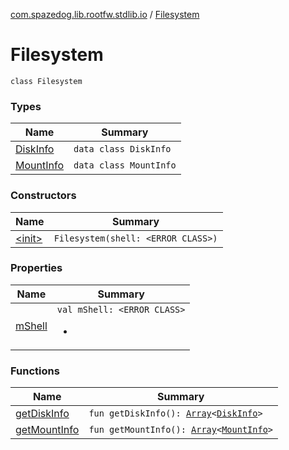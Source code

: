 [com.spazedog.lib.rootfw.stdlib.io](../index.md) / [Filesystem](.)

# Filesystem

`class Filesystem`

### Types

| Name | Summary |
|---|---|
| [DiskInfo](-disk-info/index.md) | `data class DiskInfo` |
| [MountInfo](-mount-info/index.md) | `data class MountInfo` |

### Constructors

| Name | Summary |
|---|---|
| [&lt;init&gt;](-init-.md) | `Filesystem(shell: <ERROR CLASS>)` |

### Properties

| Name | Summary |
|---|---|
| [mShell](m-shell.md) | `val mShell: <ERROR CLASS>`<ul><li></li></ul> |

### Functions

| Name | Summary |
|---|---|
| [getDiskInfo](get-disk-info.md) | `fun getDiskInfo(): `[`Array`](https://kotlinlang.org/api/latest/jvm/stdlib/kotlin/-array/index.html)`<`[`DiskInfo`](-disk-info/index.md)`>` |
| [getMountInfo](get-mount-info.md) | `fun getMountInfo(): `[`Array`](https://kotlinlang.org/api/latest/jvm/stdlib/kotlin/-array/index.html)`<`[`MountInfo`](-mount-info/index.md)`>` |
